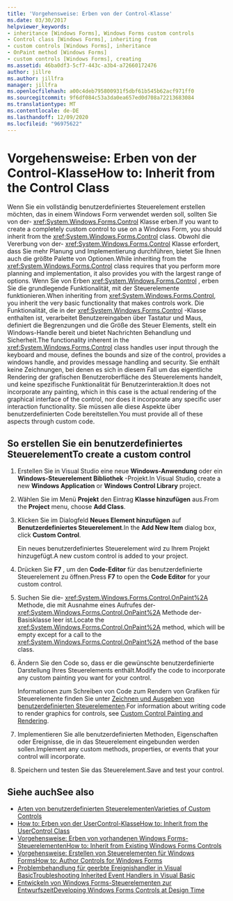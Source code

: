 ```yaml
---
title: 'Vorgehensweise: Erben von der Control-Klasse'
ms.date: 03/30/2017
helpviewer_keywords:
- inheritance [Windows Forms], Windows Forms custom controls
- Control class [Windows Forms], inheriting from
- custom controls [Windows Forms], inheritance
- OnPaint method [Windows Forms]
- custom controls [Windows Forms], creating
ms.assetid: 46ba0df3-5cf7-443c-a3b4-a72660172476
author: jillre
ms.author: jillfra
manager: jillfra
ms.openlocfilehash: a00c4deb795800931f5dbf61b545b62acf971ff0
ms.sourcegitcommit: 9f6df084c53a3da0ea657ed0d708a72213683084
ms.translationtype: MT
ms.contentlocale: de-DE
ms.lasthandoff: 12/09/2020
ms.locfileid: "96975622"
---
```

# <a name="how-to-inherit-from-the-control-class"></a><span data-ttu-id="97467-102">Vorgehensweise: Erben von der Control-Klasse</span><span class="sxs-lookup"><span data-stu-id="97467-102">How to: Inherit from the Control Class</span></span>

<span data-ttu-id="97467-103">Wenn Sie ein vollständig benutzerdefiniertes Steuerelement erstellen möchten, das in einem Windows Form verwendet werden soll, sollten Sie von der- <xref:System.Windows.Forms.Control> Klasse erben.</span><span class="sxs-lookup"><span data-stu-id="97467-103">If you want to create a completely custom control to use on a Windows Form, you should inherit from the <xref:System.Windows.Forms.Control> class.</span></span> <span data-ttu-id="97467-104">Obwohl die Vererbung von der- <xref:System.Windows.Forms.Control> Klasse erfordert, dass Sie mehr Planung und Implementierung durchführen, bietet Sie Ihnen auch die größte Palette von Optionen.</span><span class="sxs-lookup"><span data-stu-id="97467-104">While inheriting from the <xref:System.Windows.Forms.Control> class requires that you perform more planning and implementation, it also provides you with the largest range of options.</span></span> <span data-ttu-id="97467-105">Wenn Sie von Erben <xref:System.Windows.Forms.Control> , erben Sie die grundlegende Funktionalität, mit der Steuerelemente funktionieren.</span><span class="sxs-lookup"><span data-stu-id="97467-105">When inheriting from <xref:System.Windows.Forms.Control>, you inherit the very basic functionality that makes controls work.</span></span> <span data-ttu-id="97467-106">Die Funktionalität, die in der <xref:System.Windows.Forms.Control> -Klasse enthalten ist, verarbeitet Benutzereingaben über Tastatur und Maus, definiert die Begrenzungen und die Größe des Steuer Elements, stellt ein Windows-Handle bereit und bietet Nachrichten Behandlung und Sicherheit.</span><span class="sxs-lookup"><span data-stu-id="97467-106">The functionality inherent in the <xref:System.Windows.Forms.Control> class handles user input through the keyboard and mouse, defines the bounds and size of the control, provides a windows handle, and provides message handling and security.</span></span> <span data-ttu-id="97467-107">Sie enthält keine Zeichnungen, bei denen es sich in diesem Fall um das eigentliche Rendering der grafischen Benutzeroberfläche des Steuerelements handelt, und keine spezifische Funktionalität für Benutzerinteraktion.</span><span class="sxs-lookup"><span data-stu-id="97467-107">It does not incorporate any painting, which in this case is the actual rendering of the graphical interface of the control, nor does it incorporate any specific user interaction functionality.</span></span> <span data-ttu-id="97467-108">Sie müssen alle diese Aspekte über benutzerdefinierten Code bereitstellen.</span><span class="sxs-lookup"><span data-stu-id="97467-108">You must provide all of these aspects through custom code.</span></span>

## <a name="to-create-a-custom-control"></a><span data-ttu-id="97467-109">So erstellen Sie ein benutzerdefiniertes Steuerelement</span><span class="sxs-lookup"><span data-stu-id="97467-109">To create a custom control</span></span>

1. <span data-ttu-id="97467-110">Erstellen Sie in Visual Studio eine neue **Windows-Anwendung** oder ein **Windows-Steuerelement Bibliothek** -Projekt.</span><span class="sxs-lookup"><span data-stu-id="97467-110">In Visual Studio, create a new **Windows Application** or **Windows Control Library** project.</span></span>

2. <span data-ttu-id="97467-111">Wählen Sie im Menü **Projekt** den Eintrag **Klasse hinzufügen** aus.</span><span class="sxs-lookup"><span data-stu-id="97467-111">From the **Project** menu, choose **Add Class**.</span></span>

3. <span data-ttu-id="97467-112">Klicken Sie im Dialogfeld **Neues Element hinzufügen** auf **Benutzerdefiniertes Steuerelement**.</span><span class="sxs-lookup"><span data-stu-id="97467-112">In the **Add New Item** dialog box, click **Custom Control**.</span></span>

   <span data-ttu-id="97467-113">Ein neues benutzerdefiniertes Steuerelement wird zu Ihrem Projekt hinzugefügt.</span><span class="sxs-lookup"><span data-stu-id="97467-113">A new custom control is added to your project.</span></span>

4. <span data-ttu-id="97467-114">Drücken Sie **F7** , um den **Code-Editor** für das benutzerdefinierte Steuerelement zu öffnen.</span><span class="sxs-lookup"><span data-stu-id="97467-114">Press **F7** to open the **Code Editor** for your custom control.</span></span>

5. <span data-ttu-id="97467-115">Suchen Sie die- <xref:System.Windows.Forms.Control.OnPaint%2A> Methode, die mit Ausnahme eines Aufrufes der- <xref:System.Windows.Forms.Control.OnPaint%2A> Methode der-Basisklasse leer ist.</span><span class="sxs-lookup"><span data-stu-id="97467-115">Locate the <xref:System.Windows.Forms.Control.OnPaint%2A> method, which will be empty except for a call to the <xref:System.Windows.Forms.Control.OnPaint%2A> method of the base class.</span></span>

6. <span data-ttu-id="97467-116">Ändern Sie den Code so, dass er die gewünschte benutzerdefinierte Darstellung Ihres Steuerelements enthält.</span><span class="sxs-lookup"><span data-stu-id="97467-116">Modify the code to incorporate any custom painting you want for your control.</span></span>

   <span data-ttu-id="97467-117">Informationen zum Schreiben von Code zum Rendern von Grafiken für Steuerelemente finden Sie unter [Zeichnen und Ausgeben von benutzerdefinierten Steuerelementen](custom-control-painting-and-rendering.md).</span><span class="sxs-lookup"><span data-stu-id="97467-117">For information about writing code to render graphics for controls, see [Custom Control Painting and Rendering](custom-control-painting-and-rendering.md).</span></span>

7. <span data-ttu-id="97467-118">Implementieren Sie alle benutzerdefinierten Methoden, Eigenschaften oder Ereignisse, die in das Steuerelement eingebunden werden sollen.</span><span class="sxs-lookup"><span data-stu-id="97467-118">Implement any custom methods, properties, or events that your control will incorporate.</span></span>

8. <span data-ttu-id="97467-119">Speichern und testen Sie das Steuerelement.</span><span class="sxs-lookup"><span data-stu-id="97467-119">Save and test your control.</span></span>

## <a name="see-also"></a><span data-ttu-id="97467-120">Siehe auch</span><span class="sxs-lookup"><span data-stu-id="97467-120">See also</span></span>

- [<span data-ttu-id="97467-121">Arten von benutzerdefinierten Steuerelementen</span><span class="sxs-lookup"><span data-stu-id="97467-121">Varieties of Custom Controls</span></span>](varieties-of-custom-controls.md)
- [<span data-ttu-id="97467-122">How to: Erben von der UserControl-Klasse</span><span class="sxs-lookup"><span data-stu-id="97467-122">How to: Inherit from the UserControl Class</span></span>](how-to-inherit-from-the-usercontrol-class.md)
- [<span data-ttu-id="97467-123">Vorgehensweise: Erben von vorhandenen Windows Forms-Steuerelementen</span><span class="sxs-lookup"><span data-stu-id="97467-123">How to: Inherit from Existing Windows Forms Controls</span></span>](how-to-inherit-from-existing-windows-forms-controls.md)
- [<span data-ttu-id="97467-124">Vorgehensweise: Erstellen von Steuerelementen für Windows Forms</span><span class="sxs-lookup"><span data-stu-id="97467-124">How to: Author Controls for Windows Forms</span></span>](how-to-author-controls-for-windows-forms.md)
- [<span data-ttu-id="97467-125">Problembehandlung für geerbte Ereignishandler in Visual Basic</span><span class="sxs-lookup"><span data-stu-id="97467-125">Troubleshooting Inherited Event Handlers in Visual Basic</span></span>](/dotnet/visual-basic/programming-guide/language-features/events/troubleshooting-inherited-event-handlers)
- [<span data-ttu-id="97467-126">Entwickeln von Windows Forms-Steuerelementen zur Entwurfszeit</span><span class="sxs-lookup"><span data-stu-id="97467-126">Developing Windows Forms Controls at Design Time</span></span>](developing-windows-forms-controls-at-design-time.md)
